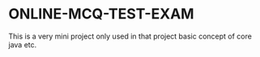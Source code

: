 # ONLINE-MCQ-TEST-EXAM
This is a very mini project only used in that project basic concept of core java etc.
